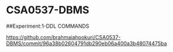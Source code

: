 # CSA0537-DBMS
##Experiment:1-DDL COMMANDS

https://github.com/brahmaiahpokuri/CSA0537-DBMS/commit/96a38b02604791db290eb06a400a3b48074475ba

